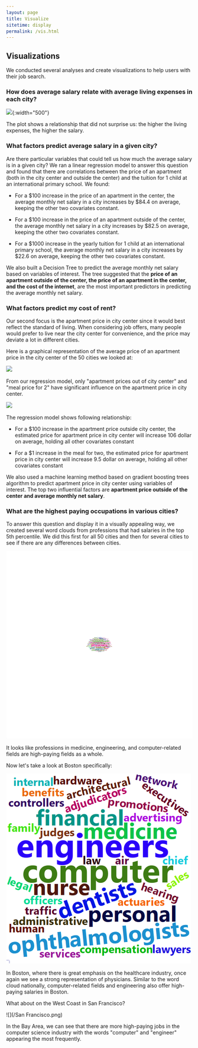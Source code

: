 ```yaml
---
layout: page
title: Visualize
sitetime: display
permalink: /vis.html
---
```


## Visualizations

We conducted several analyses and create visualizations to help users with their job search.

### How does average salary relate with average living expenses in each city?

![](/SalaryvExpenses.png){:width="500"}

The plot shows a relationship that did not surprise us: the higher the living expenses, the higher the salary.

### What factors predict average salary in a given city?

Are there particular variables that could tell us how much the average salary is in a given city? We ran a linear regression model to answer this question and found that there are correlations between the price of an apartment (both in the city center and outside the center) and the tuition for 1 child at an international primary school. We found:

- For a $100 increase in the price of an apartment in the center, the average monthly net salary in a city increases by $84.4 on average, keeping the other two covariates constant.

- For a $100 increase in the price of an apartment outside of the center, the average monthly net salary in a city increases by $82.5 on average, keeping the other two covariates constant. 

- For a $1000 increase in the yearly tuition for 1 child at an international primary school, the average monthly net salary in a city increases by $22.6 on average, keeping the other two covariates constant.

We also built a Decision Tree to predict the average monthly net salary based on variables of interest. The tree suggested that the **price of an apartment outside of the center, the price of an apartment in the center, and the cost of the internet**, are the most important predictors in predicting the average monthly net salary.

### What factors predict my cost of rent?

Our second focus is the apartment price in city center since it would best reflect the standard of living. When considering job offers, many people would prefer to live near the city center for convenience, and the price may deviate a lot in different cities.

Here is a graphical representation of the average price of an apartment price in the city center of the 50 cities we looked at:

![](/AptCenter.png)

From our regression model, only "apartment prices out of city center" and "meal price for 2" have significant influence on the apartment price in city center. 

![](/AptCenterRegression.png)

The regression model shows following relationship:

- For a $100 increase in the apartment price outside city center, the estimated price for apartment price in city center will increase 106 dollar on average, holding all other covariates constant

- For a $1 increase in the meal for two, the estimated price for apartment price in city center will increase 9.5 dollar on average, holding all other covariates constant

We also used a machine learning method based on gradient boosting trees algorithm to predict apartment price in city center using variables of interest. The top two influential factors are **apartment price outside of the center and average monthly net salary**.

### What are the highest paying occupations in various cities?

To answer this question and display it in a visually appealing way, we created several word clouds from professions that had salaries in the top 5th percentile. We did this first for all 50 cities and then for several cities to see if there are any differences between cities.

![](/total.png)

It looks like professions in medicine, engineering, and computer-related fields are high-paying fields as a whole.

Now let's take a look at Boston specifically:

![](/boston.png)

In Boston, where there is great emphasis on the healthcare industry, once again we see a strong representation of physicians. Similar to the word cloud nationally, computer-related fields and engineering also offer high-paying salaries in Boston.

What about on the West Coast in San Francisco?

![](/San Francisco.png)

In the Bay Area, we can see that there are more high-paying jobs in the computer science industry with the words "computer" and "engineer" appearing the most frequently.


